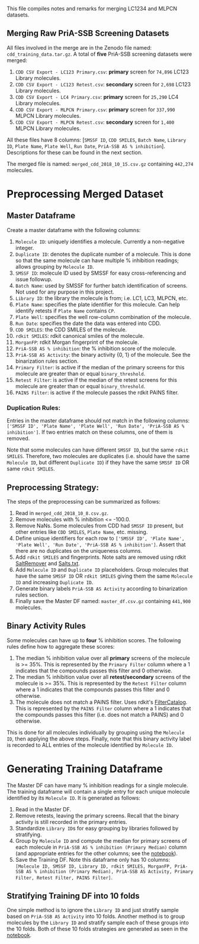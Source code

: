 This file compiles notes and remarks for merging LC1234 and MLPCN datasets.

## Merging Raw PriA-SSB Screening Datasets
All files involved in the merge are in the Zenodo file named: `cdd_training_data.tar.gz`. A total of **five** PriA-SSB screening datasets were merged:

1. `CDD CSV Export - LC123 Primary.csv`: **primary** screen for `74,896` LC123 Library molecules.
2. `CDD CSV Export - LC123 Retest.csv`: **secondary** screen for `2,698` LC123 Library molecules.
3. `CDD CSV Export - LC4 Primary.csv`: **primary** screen for `25,290` LC4 Library molecules.
4. `CDD CSV Export - MLPCN Primary.csv`: **primary** screen for `337,990` MLPCN Library molecules.
5. `CDD CSV Export - MLPCN Retest.csv`: **secondary** screen for `1,400` MLPCN Library molecules.

All these files have 8 columns: [`SMSSF ID`, `CDD SMILES`, `Batch Name`, `Library ID`, `Plate Name`, `Plate Well`, `Run Date`, `PriA-SSB AS % inhibition`].
Descriptions for these can be found in the next section.

The merged file is named: `merged_cdd_2018_10_15.csv.gz` containing `442,274` molecules.

# Preprocessing Merged Dataset

## Master Dataframe 
Create a master dataframe with the following columns:

1. `Molecule ID`: uniquely identifies a molecule. Currently a non-negative integer.
2. `Duplicate ID`: denotes the duplicate number of a molecule. This is done so that the same molecule can have multiple % inhibition readings; allows grouping by `Molecule ID`.
3. `SMSSF ID`: molecule ID used by SMSSF for easy cross-referencing and issue followup.
4. `Batch Name`: used by SMSSF for further batch identification of screens. Not used for any purpose in this project. 
5. `Library ID`: the library the molecule is from; i.e. LC1, LC3, MLPCN, etc.
6. `Plate Name`: specifies the plate identifier for this molecule. Can help identify retests if `Plate Name` contains `CP`.
7. `Plate Well`: specifies the well row-column combination of the molecule.
8. `Run Date`: specifies the date the data was entered into CDD.
9. `CDD SMILES`: the CDD SMILES of the molecule.
10. `rdkit SMILES`: rdkit canonical smiles of the molecule.
11. `MorganFP`: rdkit Morgan fingerprint of the molecule.
12. `PriA-SSB AS % inhibition`: the % inhibition score of the molecule.
13. `PriA-SSB AS Activity`: the binary activity {0, 1} of the molecule. See the binarization rules section.
14. `Primary Filter`: is active if the median of the primary screens for this molecule are greater than or equal `binary_threshold`.
15. `Retest Filter`: is active if the median of the retest screens for this molecule are greater than or equal `binary_threshold`.
16. `PAINS Filter`: is active if the molecule passes the rdkit PAINS filter.

### Duplication Rules:
Entries in the master dataframe should not match in the following columns: `['SMSSF ID', 'Plate Name', 'Plate Well', 'Run Date', 'PriA-SSB AS % inhibition']`. If two entries match on these columns, one of them is removed. 

Note that some molecules can have different `SMSSF ID`, but the same `rdkit SMILES`. Therefore, two molecules are duplicates (i.e. should have the same `Molecule ID`, but different `Duplicate ID`) if they have the same `SMSSF ID` OR same `rdkit SMILES`.

## Preprocessing Strategy:
The steps of the preprocessing can be summarized as follows:

1. Read in `merged_cdd_2018_10_8.csv.gz`.
2. Remove molecules with % inhibition <= -100.0.
3. Remove NaNs. Some molecules from CDD had `SMSSF ID` present, but other entries like `CDD SMILES`, `Plate Name`, etc. missing.
4. Define unique identifiers for each row to  `['SMSSF ID', 'Plate Name', 'Plate Well', 'Run Date', 'PriA-SSB AS % inhibition']`. Assert that there are no duplicates on the uniqueness columns.
5. Add `rdkit SMILES` and fingerprints. Note salts are removed using rdkit [SaltRemover](https://www.rdkit.org/docs/source/rdkit.Chem.SaltRemover.html) and [Salts.txt](https://github.com/rdkit/rdkit/blob/master/Data/Salts.txt).
6. Add `Molecule ID` and `Duplicate ID` placeholders. Group molecules that have the same `SMSSF ID` OR `rdkit SMILES` giving them the same `Molecule ID`  and increasing `Duplicate ID`.
7. Generate binary labels `PriA-SSB AS Activity` according to binarization rules section.
8. Finally save the Master DF named: `master_df.csv.gz` containing `441,900` molecules.

## Binary Activity Rules
Some molecules can have up to **four** % inhibition scores.
The following rules define how to aggregate these scores:

1. The median % inhibition value over all **primary** screens of the molecule is >= 35%. This is represented by the `Primary Filter` column where a 1 indicates that the compounds passes this filter and 0 otherwise.
2. The median % inhibition value over all **retest/secondary** screens of the molecule is >= 35%. This is represented by the `Retest Filter` column where a 1 indicates that the compounds passes this filter and 0 otherwise.
3. The molecule does not match a PAINS filter. Uses rdkit's [FilterCatalog](https://github.com/rdkit/rdkit/pull/536). This is represented by the `PAINS Filter` column where a 1 indicates that the compounds passes this filter (i.e. does not match a PAINS) and 0 otherwise.

This is done for all molecules individually by grouping using the `Molecule ID`, then applying the above steps. Finally, note that this binary activity label is recorded to ALL entries of the molecule identified by `Molecule ID`. 

# Generating Training Dataframe
The Master DF can have many % inhibition readings for a single molecule. The training dataframe will contain a single entry for each unique molecule identified by its `Molecule ID`. It is generated as follows:

1. Read in the Master DF.
2. Remove retests, leaving the primary screens. Recall that the binary activity is still recorded in the primary entries.
3. Standardize `Library ID`s for easy grouping by libraries followed by stratifying.
4. Group by `Molecule ID` and compute the median for primary screens of each molecule in `PriA-SSB AS % inhibition (Primary Median)` column (and appropriate entries for the other columns; see the [notebook](Stratify%20Sample%20Master%20DF.ipynb)).
5. Save the Training DF. Note this dataframe only has 10 columns: `[Molecule ID, SMSSF ID, Library ID, rdkit SMILES, MorganFP, PriA-SSB AS % inhibition (Primary Median), PriA-SSB AS Activity, Primary Filter, Retest Filter, PAINS Filter]`.

## Stratifying Training DF into 10 folds
One simple method is to ignore the `Library ID` and just stratify sample based on `PriA-SSB AS Activity` into 10 folds.
Another method is to group molecules by the `Library ID` and stratify sample each of these groups into the 10 folds. 
Both of these 10 folds strategies are generated as seen in the [notebook](Stratify%20Sample%20Master%20DF.ipynb).

